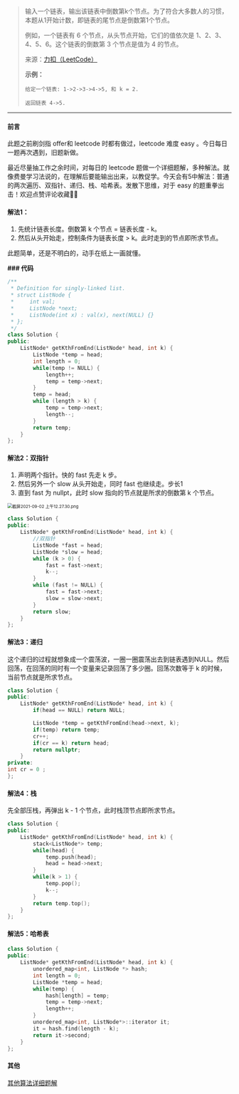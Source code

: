 >输入一个链表，输出该链表中倒数第k个节点。为了符合大多数人的习惯，本题从1开始计数，即链表的尾节点是倒数第1个节点。
>
>例如，一个链表有 6 个节点，从头节点开始，它们的值依次是 1、2、3、4、5、6。这个链表的倒数第 3 个节点是值为 4 的节点。
>
>来源：[力扣（LeetCode）](https://leetcode-cn.com/problems/lian-biao-zhong-dao-shu-di-kge-jie-dian-lcof)
>
>**示例：**
>
>```
>给定一个链表: 1->2->3->4->5, 和 k = 2.
>
>返回链表 4->5.
>```

***

#### 前言

此题之前刷剑指 offer和 leetcode 时都有做过，leetcode 难度 easy 。今日每日一题再次遇到，旧题新做。

最近尽量抽工作之余时间，对每日的 leetcode 题做一个详细题解，多种解法。就像费曼学习法说的，在理解后要能输出出来，以教促学。今天会有5中解法：普通的两次遍历、双指针、递归、栈、哈希表。发散下思维，对于 easy 的题重拳出击！欢迎点赞评论收藏👍🏻

#### 解法1：

1. 先统计链表长度。倒数第 k 个节点 = 链表长度 - k。
2. 然后从头开始走，控制条件为链表长度 > k。此时走到的节点即所求节点。

此题简单，还是不明白的，动手在纸上一画就懂。

**### 代码**

```c++
/**
 * Definition for singly-linked list.
 * struct ListNode {
 *     int val;
 *     ListNode *next;
 *     ListNode(int x) : val(x), next(NULL) {}
 * };
 */
class Solution {
public:
    ListNode* getKthFromEnd(ListNode* head, int k) {
        ListNode *temp = head;
        int length = 0;
        while(temp != NULL) {
            length++;
            temp = temp->next;
        }
        temp = head;
        while (length > k) {
            temp = temp->next;  
            length--;
        }
        return temp;
    }
};
```

#### 解法2：双指针

1. 声明两个指针。快的 fast 先走 k 步。
2. 然后另外一个 slow 从头开始走，同时 fast 也继续走。步长1
3. 直到 fast 为 nullpt，此时 slow 指向的节点就是所求的倒数第 k 个节点。

<img src="https://tva1.sinaimg.cn/large/008i3skNgy1gu1mnzf88yj60rw0p8go902.jpg" alt="截屏2021-09-02 上午12.27.30.png" style="zoom:67%;" />

```c++
class Solution {
public:
    ListNode* getKthFromEnd(ListNode* head, int k) {
        //双指针
        ListNode *fast = head;
        ListNode *slow = head;
        while (k > 0) {
            fast = fast->next;
            k--;
        }
        while (fast != NULL) {
            fast = fast->next;
            slow = slow->next;
        }
        return slow;
    }
};
```

#### 解法3：递归

这个递归的过程就想象成一个震荡波，一圈一圈震荡出去到链表遇到NULL。然后回荡，在回荡的同时有一个变量来记录回荡了多少圈。回荡次数等于 k 的时候，当前节点就是所求节点。

```c++
class Solution {
public:
    ListNode* getKthFromEnd(ListNode* head, int k) {
        if(head == NULL) return NULL;

        ListNode *temp = getKthFromEnd(head->next, k);
        if(temp) return temp;
        cr++;
        if(cr == k) return head;
        return nullptr;
    }
private:
int cr = 0 ;
};
```

#### 解法4：栈

先全部压栈，再弹出 k - 1 个节点，此时栈顶节点即所求节点。

```c++
class Solution {
public:
    ListNode* getKthFromEnd(ListNode* head, int k) {
        stack<ListNode*> temp;
        while(head) {
            temp.push(head);
            head = head->next;
        }
        while(k > 1) {
            temp.pop();
            k--;
        }
        return temp.top();
    }
};
```

#### 解法5：哈希表

```c++
class Solution {
public:
    ListNode* getKthFromEnd(ListNode* head, int k) {
        unordered_map<int, ListNode *> hash;
        int length = 0;
        ListNode *temp = head;
        while(temp) {
            hash[length] = temp;
            temp = temp->next;
            length++;
        }
        unordered_map<int, ListNode*>::iterator it;
        it = hash.find(length - k);
        return it->second;
    }
};
```

#### 其他

[其他算法详细题解](https://github.com/cocoonbud/Algorithm)

